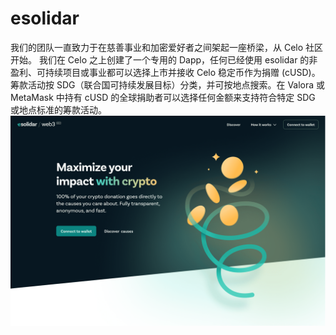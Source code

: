 # esolidar

我们的团队一直致力于在慈善事业和加密爱好者之间架起一座桥梁，从 Celo 社区开始。
我们在 Celo 之上创建了一个专用的 Dapp，任何已经使用 esolidar 的非盈利、可持续项目或事业都可以选择上市并接收 Celo 稳定币作为捐赠 (cUSD)。筹款活动按 SDG（联合国可持续发展目标）分类，并可按地点搜索。在 Valora 或 MetaMask 中持有 cUSD 的全球捐助者可以选择任何金额来支持符合特定 SDG 或地点标准的筹款活动。![esolidar-dapp-other-celo-image1_46ce4878e631c92aeda32176720efb9b](esolidar-dapp-other-celo-image1_46ce4878e631c92aeda32176720efb9b.png)
